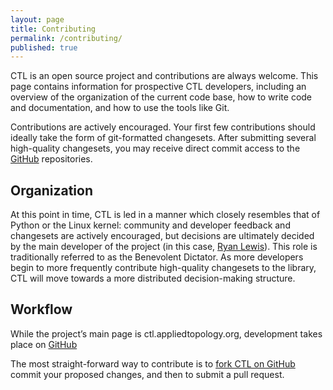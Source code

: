 ```yaml
---
layout: page
title: Contributing
permalink: /contributing/
published: true
---
```


CTL is an open source project and contributions are always welcome. This page contains information for prospective CTL developers, including an overview of the organization of the current code base, how to write code and documentation, and how to use the tools like Git.

Contributions are actively encouraged. Your first few contributions should ideally take the form of git-formatted changesets. After submitting several high-quality changesets, you may receive direct commit access to the [GitHub](http://github.com/appliedtopology/ctl) repositories.

## Organization

At this point in time, CTL is led in a manner which closely resembles that of Python or the Linux kernel: community and developer feedback and changesets are actively encouraged, but decisions are ultimately decided by the main developer of the project (in this case, [Ryan Lewis](http://rhl.io)). This role is traditionally referred to as the Benevolent Dictator. As more developers begin to more frequently contribute high-quality changesets to the library, CTL will move towards a more distributed decision-making structure. 

## Workflow

While the project’s main page is ctl.appliedtopology.org, development takes place on  [GitHub](https://github.com/appliedtopology/ctl)

The most straight-forward way to contribute is to [fork CTL on GitHub](https://github.com/appliedtopology/ctl/fork) commit your proposed changes, and then to submit a pull request.
